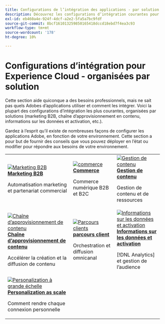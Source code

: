 ```yaml
---
title: Configurations de l’intégration des applications - par solution commerciale
description: Découvrez les configurations d’intégration courantes pour les applications Experience Cloud, organisées par solutions d’entreprise.
exl-id: eb460a4e-924f-4dcf-a2e2-5fa5a7bc9fdf
source-git-commit: 8bcf161013259850165418dccd18ebd7f4ea3c93
workflow-type: tm+mt
source-wordcount: '178'
ht-degree: 10%

---
```


# Configurations d’intégration pour Experience Cloud - organisées par solution

Cette section aide quiconque a des besoins professionnels, mais ne sait pas quels Adobes d’applications utiliser et comment les intégrer. Voici la plupart des configurations d’intégration les plus courantes, organisées par solutions (marketing B2B, chaîne d’approvisionnement en contenu, informations sur les données et activation, etc.).

Gardez à l’esprit qu’il existe de nombreuses façons de configurer les applications Adobe, en fonction de votre environnement. Cette section a pour but de fournir des conseils que vous pouvez déployer en l’état ou modifier pour répondre aux besoins de votre environnement.

<table>
<tr>
    <td>
      <a  href="./b2b.md"><img alt="Marketing B2B" src="https://cdn.experienceleague.adobe.com/thumb/b2b.png"/></a>
      <div><strong><a href="./b2b.md">Marketing B2B</a></strong></div>
      <p>
        Automatisation marketing et partenariat commercial
      </p>
    </td>
   <td>
      <a  href="./commerce.md"><img alt="commerce" src="https://cdn.experienceleague.adobe.com/thumb/commerce.png"/></a>
      <div><strong><a href="./commerce.md">Commerce</a></strong></div>
      <p>
        Commerce numérique B2B et B2C
      </p>
   </td>    
   <td>
      <a  href="./content-management.md"><img alt="Gestion de contenu" src="https://cdn.experienceleague.adobe.com/thumb/content-management.png"/></a>
      <div><strong><a href="./content-management.md">Gestion de contenu</a></strong></div>
      <p>
        Gestion de contenu et de ressources
      </p>
   </td>
</tr>
<tr>
   <td>
      <a  href="./content-supply-chain.md"><img alt="Chaîne d’approvisionnement de contenu" src="https://cdn.experienceleague.adobe.com/thumb/content-supply-chain.png"/></a>
      <div><strong><a href="./content-supply-chain.md">Chaîne d’approvisionnement de contenu</a></strong></div>
      <p>
        Accélérer la création et la diffusion de contenu
      </p> 
    </td>
   <td>
      <a  href="./customer-journeys.md"><img alt="Parcours clients" src="https://cdn.experienceleague.adobe.com/thumb/customer-journeys.png"/></a>
      <div><strong><a href="./customer-journeys.md">parcours client</a></strong></div>
      <p>
        Orchestration et diffusion omnicanal
      </p> 
    </td>
   <td>
      <a  href="./data-insights.md"><img alt="Informations sur les données et activation" src="https://cdn.experienceleague.adobe.com/thumb/data-insights.png"/></a>
      <div><strong><a href="./data-insights.md"> Informations sur les données et activation</a></strong></div>
      <p>
        [!DNL Analytics] et gestion de l’audience
      </p>
   </td>  
</tr>
<tr>
   <td>
      <a  href="./personalization.md"><img alt="Personalization à grande échelle" src="https://cdn.experienceleague.adobe.com/thumb/personalization.png"/></a>
      <div><strong><a href="./personalization.md">Personalization as scale</a></strong></div>
      <p>
        Comment rendre chaque connexion personnelle
      </p>
   </td>
</table>
